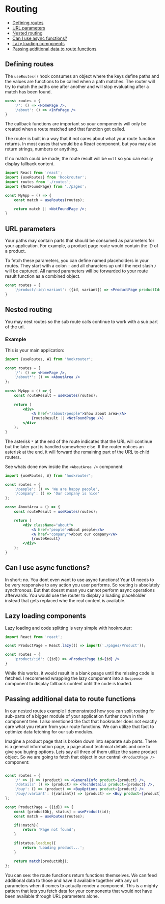 # Routing

- [Defining routes](#defining-routes)
- [URL parameters](#url-parameters)
- [Nested routing](#nested-routing)
- [Can I use async functions?](#can-i-use-async-functions)
- [Lazy loading components](#lazy-loading-components)
- [Passing additional data to route functions](#passing-additional-data-to-route-functions)

## Defining routes
The `useRoutes()` hook consumes an object where the keys define paths and the values are functions to be called when 
a path matches. The router will try to match the paths one after another and will stop evaluating after a match has 
been found.

```jsx
const routes = {
    '/': () => <HomePage />,
    '/about': () => <InfoPage />
}
```

The callback functions are important so your components will only be created when a route matched and that function 
got called.

The router is built in a way that it not cares about what your route function returns. In most cases that would be a 
React component, but you may also return strings, numbers or anything.

If no match could be made, the route result will be `null` so you can easily display fallback content.

```jsx
import React from 'react';
import {useRoutes} from 'hookrouter';
import routes from './routes';
import {NotFoundPage} from './pages';

const MyApp = () => {
    const match = useRoutes(routes);

    return match || <NotFoundPage />;
}
```

## URL parameters
Your paths may contain parts that should be consumed as parameters for your application. For example, a product page 
route would contain the ID of a product. 

To fetch these parameters, you can define named placeholders in your routes. They start with a colon `:` and all 
characters up until the next slash `/` will be captured. All named parameters will be forwarded to your route result 
function as a combined object.

```jsx
const routes = {
    '/product/:id/:variant': ({id, variant}) => <ProductPage productId={id} variant={variant} />
}
```

## Nested routing
You may nest routes so the sub route calls continue to work with a sub part of the
url.

### Example
This is your main application:
```jsx harmony
import {useRoutes, A} from 'hookrouter';

const routes = {
    '/': () => <HomePage />,
    '/about*': () => <AboutArea />
};
	
const MyApp = () => {
    const routeResult = useRoutes(routes);
	
    return (
        <div>
            <A href="/about/people">Show about area</A>
            {routeResult || <NotFoundPage />}			
        </div>		
    );
}
```
The asterisk `*` at the end of the route indicates that the URL will continue
but the later part is handled somewhere else. If the router notices an asterisk
at the end, it will forward the remaining part of the URL to child routers.

See whats done now inside the `<AboutArea />` component:

```jsx harmony
import {useRoutes, A} from 'hookrouter';

const routes = {
    '/people': () => 'We are happy people',
    '/company': () => 'Our company is nice'
};

const AboutArea = () => {
    const routeResult = useRoutes(routes);

    return (
        <div className="about">
            <A href="people">About people</A>
            <A href="company">About our company</A>
            {routeResult}
        </div>
    );
}
```

## Can I use async functions?
In short: no. You dont even want to use async functions! Your UI needs to be very responsive to any action you user 
performs. So routing is absolutely synchronous. But that doesnt mean you cannot perform async operations afterwards. 
You would use the router to display a loading placeholder instead that gets replaced whe the real content is available.

## Lazy loading components

Lazy loading and code splitting is very simple with hookrouter:

```jsx
import React from 'react';

const ProductPage = React.lazy(() => import('./pages/Product'));

const routes = {
    'product/:id': ({id}) => <ProductPage id={id} />
}
```

While this works, it would result in a blank paage until the missing code is fetched. I recommend wrapping the lazy 
component into a `Suspense` component to display fallback content until the code is loaded.


## Passing additional data to route functions
In our nested routes example I demonstrated how you can split routing for sub-parts of a bigger module of your 
application further down in the component tree. I also mentioned the fact that hookrouter does not exactly care what 
you return from your route functions. We can utilize that fact to optimize data fetching for our sub modules.

Imagine a product page that is broken down into separate sub parts. There is a general information page, a page about 
technical details and one to give you buying options. Lets say all three of them utilize the same product object. So we
are going to fetch that object in our central `<ProductPage />` component:

```jsx

const routes = {
    '/' => () => (product) => <GeneralInfo product={product} />,
    '/details' () => (product) => <Techdetails product={product} />,
    '/buy': () => (product) => <BuyOptions product={product} />
    '/buy/:variant': ({variant}) => (product) => <Buy product={product} variant={variant} />
};

const ProductPage = ({id}) => {
    const [productObj, status] = useProduct(id);
    const match = useRoutes(routes);

    if(!match){
        return 'Page not found';
    }

    if(status.loading){
        return 'Loading product...';
    }

    return match(productObj);
};
```

You can see: the route functions return functions themselves. We can feed additional data to those and have it available 
together with any url parameters when it comes to actually render a component. This is a mighty pattern that lets you 
fetch data for your components that would not have been available through URL parameters alone.
